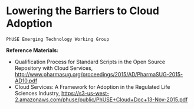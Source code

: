 # Lowering the Barriers to Cloud Adoption

    PhUSE Emerging Technology Working Group

**Reference Materials:**
* Qualification Process for Standard Scripts in the Open Source Repository with
Cloud Services, http://www.pharmasug.org/proceedings/2015/AD/PharmaSUG-2015-AD10.pdf
* Cloud Services: A Framework for Adoption in the Regulated Life Sciences Industry, 
https://s3-us-west-2.amazonaws.com/phuse/public/PhUSE+Cloud+Doc+13-Nov-2015.pdf